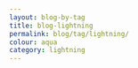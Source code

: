 ```yaml
---
layout: blog-by-tag
title: blog-lightning
permalink: blog/tag/lightning/
colour: aqua
category: lightning
---
```

